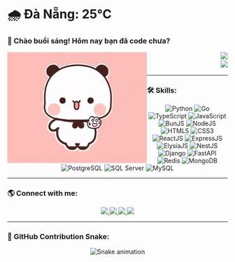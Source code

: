 # 🌧️ Đà Nẵng: 25°C

### 🌅 Chào buổi sáng! Hôm nay bạn đã code chưa?

<div align="center">
  <img align="left" height="253" width="auto" src="cute_bear.gif" />

  <div align="right">
    <img src='https://profile-counter.glitch.me/tienhai2808/count.svg?' />
  </div>
  
  <div align="right">
    <a href="https://open.spotify.com/user/31pkyjzqep5uedbuiyfocfotupmu">
      <img src="https://spotify-recently-played-readme.vercel.app/api?user=31pkyjzqep5uedbuiyfocfotupmu&count=3&unique=true" />
    </a>
  </div>
</div>

---

### 🛠 Skills:
<div align="center">
  <img src="https://cdn.jsdelivr.net/gh/devicons/devicon/icons/python/python-original.svg" height="50" alt="Python" />
  <img src="https://cdn.jsdelivr.net/gh/devicons/devicon/icons/go/go-original.svg" height="50" alt="Go" />
  <img src="https://cdn.jsdelivr.net/gh/devicons/devicon/icons/typescript/typescript-original.svg" height="50" alt="TypeScript"/>
  <img src="https://cdn.jsdelivr.net/gh/devicons/devicon/icons/javascript/javascript-original.svg" height="50" alt="JavaScript" />
  <img src="https://bun.sh/logo.svg" height="50" alt="BunJS" />
  <img src="https://cdn.jsdelivr.net/gh/devicons/devicon/icons/nodejs/nodejs-original.svg" height="50" alt="NodeJS" />
  <img src="https://cdn.jsdelivr.net/gh/devicons/devicon/icons/html5/html5-original.svg" height="50" alt="HTML5" />
  <img src="https://cdn.jsdelivr.net/gh/devicons/devicon/icons/css3/css3-original.svg" height="50" alt="CSS3" />
  <img src="https://cdn.jsdelivr.net/gh/devicons/devicon/icons/react/react-original.svg" height="50" alt="ReactJS" />
  <img src="https://cdn.jsdelivr.net/gh/devicons/devicon/icons/express/express-original.svg" height="50" alt="ExpressJS" />
  <img src="https://elysiajs.com/assets/elysia.svg" height="50" alt="ElysiaJS" />
  <img src="https://cdn.jsdelivr.net/gh/devicons/devicon/icons/nestjs/nestjs-original.svg" height="50" alt="NestJS" />
  <img src="https://cdn.simpleicons.org/django/092E20" height="50" alt="Django" />
  <img src="https://cdn.jsdelivr.net/gh/devicons/devicon/icons/fastapi/fastapi-original.svg" height="50" alt="FastAPI" />
  <img src="https://cdn.jsdelivr.net/gh/devicons/devicon/icons/redis/redis-original.svg" height="50" alt="Redis"  />
  <img src="https://cdn.jsdelivr.net/gh/devicons/devicon/icons/mongodb/mongodb-original.svg" height="50" alt="MongoDB" />
  <img src="https://cdn.jsdelivr.net/gh/devicons/devicon/icons/postgresql/postgresql-original.svg" height="50" alt="PostgreSQL" />
  <img src="https://cdn.jsdelivr.net/gh/devicons/devicon/icons/microsoftsqlserver/microsoftsqlserver-plain.svg" height="50" alt="SQL Server" />
  <img src="https://cdn.jsdelivr.net/gh/devicons/devicon/icons/mysql/mysql-original.svg" height="50" alt="MySQL" />
</div>

---

### 🌎 Connect with me:
<div align="center">
  <a href="https://www.instagram.com/_thari08/" target="_blank">
    <img src="https://img.shields.io/static/v1?message=Instagram&logo=instagram&label=&color=E4405F&logoColor=white&labelColor=&style=for-the-badge" height="35" />
  </a>
  <a href="mailto:tienhai2808@gmail.com" target="_blank">
    <img src="https://img.shields.io/static/v1?message=Gmail&logo=gmail&label=&color=D14836&logoColor=white&labelColor=&style=for-the-badge" height="35" />
  </a>
  <a href="https://www.linkedin.com/in/tienhai2808/" target="_blank">
    <img src="https://img.shields.io/static/v1?message=LinkedIn&logo=linkedin&label=&color=0077B5&logoColor=white&labelColor=&style=for-the-badge" height="35" />
  </a>
  <a href="https://www.facebook.com/hai.tan.288" target="_blank">
    <img src="https://img.shields.io/static/v1?message=Facebook&logo=facebook&label=&color=1877F2&logoColor=white&labelColor=&style=for-the-badge" height="35" />
  </a>
</div>

---

### 🐍 GitHub Contribution Snake:
<div align="center">
  <img src="https://raw.githubusercontent.com/tienhai2808/tienhai2808/output/snake.svg" alt="Snake animation" />
</div>
